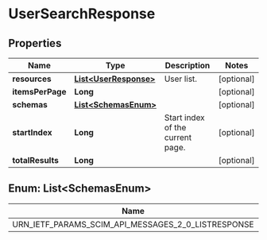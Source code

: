 

# UserSearchResponse


## Properties

| Name | Type | Description | Notes |
|------------ | ------------- | ------------- | -------------|
|**resources** | [**List&lt;UserResponse&gt;**](UserResponse.md) | User list. |  [optional] |
|**itemsPerPage** | **Long** |  |  [optional] |
|**schemas** | [**List&lt;SchemasEnum&gt;**](#List&lt;SchemasEnum&gt;) |  |  [optional] |
|**startIndex** | **Long** | Start index of the current page. |  [optional] |
|**totalResults** | **Long** |  |  [optional] |



## Enum: List&lt;SchemasEnum&gt;

| Name | Value |
|---- | -----|
| URN_IETF_PARAMS_SCIM_API_MESSAGES_2_0_LISTRESPONSE | &quot;urn:ietf:params:scim:api:messages:2.0:ListResponse&quot; |



